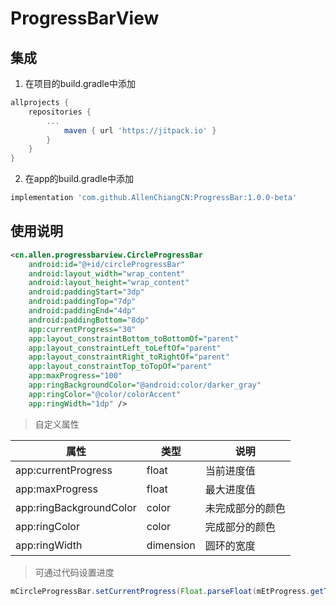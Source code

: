 # ProgressBarView

## 集成

1. 在项目的build.gradle中添加
```gradle
allprojects {
    repositories {
        ...
            maven { url 'https://jitpack.io' }
        }
    }
}
```

2. 在app的build.gradle中添加
```gradle
implementation 'com.github.AllenChiangCN:ProgressBar:1.0.0-beta'
```

## 使用说明

```xml
<cn.allen.progressbarview.CircleProgressBar
    android:id="@+id/circleProgressBar"
    android:layout_width="wrap_content"
    android:layout_height="wrap_content"
    android:paddingStart="3dp"
    android:paddingTop="7dp"
    android:paddingEnd="4dp"
    android:paddingBottom="8dp"
    app:currentProgress="30"
    app:layout_constraintBottom_toBottomOf="parent"
    app:layout_constraintLeft_toLeftOf="parent"
    app:layout_constraintRight_toRightOf="parent"
    app:layout_constraintTop_toTopOf="parent"
    app:maxProgress="100"
    app:ringBackgroundColor="@android:color/darker_gray"
    app:ringColor="@color/colorAccent"
    app:ringWidth="1dp" />
```

> 自定义属性

| 属性 | 类型 | 说明 |
| --- | --- | --- |
| app:currentProgress | float | 当前进度值 |
| app:maxProgress | float | 最大进度值 |
| app:ringBackgroundColor | color | 未完成部分的颜色 |
| app:ringColor | color | 完成部分的颜色 |
| app:ringWidth | dimension | 圆环的宽度 |

> 可通过代码设置进度

```java
mCircleProgressBar.setCurrentProgress(Float.parseFloat(mEtProgress.getText().toString()), 500L);
```
